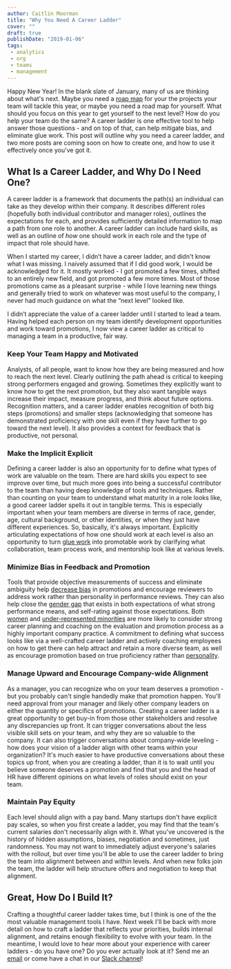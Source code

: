 ```yaml
---
author: Caitlin Moorman
title: "Why You Need A Career Ladder"
cover: ""
draft: true
publishDate: "2019-01-06"
tags:
 - analytics
 - org
 - teams
 - management
---
```


Happy New Year! In the blank slate of January, many of us are thinking about what's next. Maybe you need a [roap map](https://www.locallyoptimistic.com/post/roadmap/) for your the projects your team will tackle this year, or maybe you need a road map for yourself. What should you focus on this year to get yourself to the next level? How do you help your team do the same? A career ladder is one effective tool to help answer those questions - and on top of that, can help mitigate bias, and eliminate glue work. This post will outline why you need a career ladder, and two more posts are coming soon on how to create one, and how to use it effectively once you've got it.

## What Is a Career Ladder, and Why Do I Need One?
A career ladder is a framework that documents the path(s) an individual can take as they develop within their company. It describes different roles (hopefully both individual contributor and manager roles), outlines the expectations for each, and provides sufficiently detailed information to map a path from one role to another. A career ladder can include hard skills, as well as an outline of *how* one should work in each role and the type of impact that role should have.

When I started my career, I didn’t have a career ladder, and didn't know what I was missing. I naively assumed that if I did good work, I would be acknowledged for it. It mostly worked - I got promoted a few times, shifted to an entirely new field, and got promoted a few more times. Most of those promotions came as a pleasant surprise - while I love learning new things and generally tried to work on whatever was most useful to the company, I never had much guidance on what the “next level” looked like.

I didn’t appreciate the value of a career ladder until I started to lead a team. Having helped each person on my team identify development opportunities and work toward promotions, I now view a career ladder as critical to managing a team in a productive, fair way.

### Keep Your Team Happy and Motivated
Analysts, of all people, want to know how they are being measured and how to reach the next level. Clearly outlining the path ahead is critical to keeping strong performers engaged and growing. Sometimes they explicitly want to know how to get the next promotion, but they also want tangible ways increase their impact, measure progress, and think about future options. Recognition matters, and a career ladder enables recognition of both big steps (promotions) and smaller steps (acknowledging that someone has demonstrated proficiency with one skill even if they have further to go toward the next level). It also provides a context for feedback that is productive, not personal.

### Make the Implicit Explicit
Defining a career ladder is also an opportunity for to define what types of work are valuable on the team. There are hard skills you expect to see improve over time, but much more goes into being a successful contributor to the team than having deep knowledge of tools and techniques. Rather than counting on your team to understand what maturity in a role looks like, a good career ladder spells it out in tangible terms. This is especially important when your team members are diverse in terms of race, gender, age, cultural background, or other identities, or when they just have different experiences. So, basically, it's always important. Explicitly articulating expectations of how one should work at each level is also an opportunity to turn [glue work](https://www.locallyoptimistic.com/post/glue-work/) into promotable work by clarifying what collaboration, team process work, and mentorship look like at various levels.

### Minimize Bias in Feedback and Promotion
Tools that provide objective measurements of success and eliminate ambiguity help [decrease bias](https://www.futurity.org/gender-inequality-small-wins-1636392/) in promotions and encourage reviewers to address work rather than personality in performance reviews. They can also help close the [gender gap](https://anitab.org/wp-content/uploads/2013/12/Climbing_the_Technical_Ladder.pdf) that exists in both expectations of what strong performance means, and self-rating against those expectations. Both [women](https://anitab.org/wp-content/uploads/2013/12/Climbing_the_Technical_Ladder.pdf) and [under-represented minorities](https://www.exponentialtalent.com/uploads/1/6/8/4/16841408/abi-obstacles-solutions-for-underrepresented-in-tech.pdf) are more likely to consider strong career planning and coaching on the evaluation and promotion process as a highly important company practice. A commitment to defining what success looks like via a well-crafted career ladder and actively coaching employees on how to get there can help attract and retain a more diverse team, as well as encourage promotion based on true proficiency rather than [personality](https://www.nytimes.com/2019/08/22/smarter-living/inclusivity-diversity-personality-assessements-myers-briggs.html).

### Manage Upward and Encourage Company-wide Alignment
As a manager, you can recognize who on your team deserves a promotion - but you probably can't single handedly make that promotion happen. You'll need approval from your manager and likely other company leaders on either the quantity or specifics of promotions. Creating a career ladder is a great opportunity to get buy-in from those other stakeholders and resolve any discrepancies up front. It can trigger conversations about the less visible skill sets on your team, and why they are so valuable to the company. It can also trigger conversations about company-wide leveling - how does your vision of a ladder align with other teams within your organization? It's much easier to have productive conversations about these topics up front, when you are creating a ladder, than it is to wait until you believe someone deserves a promotion and find that you and the head of HR have different opinions on what levels of roles should exist on your team.

### Maintain Pay Equity
Each level should align with a pay band. Many startups don't have explicit pay scales, so when you first create a ladder, you may find that the team's current salaries don't necessarily align with it. What you've uncovered is the history of hidden assumptions, biases, negotiation and sometimes, just randomness. You may not want to immediately adjust everyone's salaries with the rollout, but over time you'll be able to use the career ladder to bring the team into alignment between and within levels. And when new folks join the team, the ladder will help structure offers and negotiation to keep that alignment.

## Great, How Do I Build It?
Crafting a thoughtful career ladder takes time, but I think is one of the the most valuable management tools I have. Next week I'll be back with more detail on how to craft a ladder that reflects your priorities, builds internal alignment, and retains enough flexibility to evolve with your team. In the meantime, I would love to hear more about your experience with career ladders - do you have one? Do you ever actually look at it? Send me an [email](mailto:caitlinmoorman@gmail.com) or come have a chat in our [Slack channel](https://www.locallyoptimistic.com/community/)!
